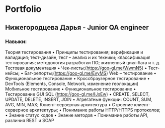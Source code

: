 # Portfolio
## Нижегородцева Дарья - Junior QA engineer
### Навыки:
Теория тестирования
• Принципы тестирования; верификация и валидация; тест-дизайн, тест – анализ и их техники; классификация тестирования; методология разработки ПО; жизненный цикл бага и т. д.
Тестовая документация
• Чек-листы;(https://goo-gl.me/WwmN5)
• Тест-кейсы; 
• Баг-репорты;(https://goo-gl.me/EvyMS)
Web – тестирование
• Функциональное тестирование
• Кроссбраузерное тестирование
• DevTools (Elements, Console, Network, изменение геолокации)
Мобильное тестирование
• Функциональное тестирование
• Тестирование GUI
SQL (https://goo-gl.me/IJxEw)
• CREATE, SELECT, UPDATE, DELETE, INSERT, JOIN
• Агрегатные функции: COUNT, SUM, AVG, MIN, MAX;
Клиент-серверная архитектура
• Строение клиент-серверное архитектуры;
• Понимание работы HTTP/HTTPS протоколов;
• Знание статус кодов
• Знание методов
• Понимание работы API, различия REST и SOAP
